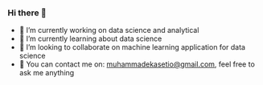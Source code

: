 ### Hi there 👋


- 🔭 I’m currently working on data science and analytical
- 🌱 I’m currently learning about data science
- 👯 I’m looking to collaborate on machine learning application for data science
- 💬 You can contact me on: muhammadekasetio@gmail.com, feel free to ask me anything
